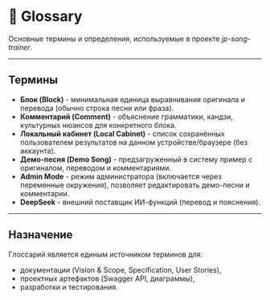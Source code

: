 # 📖 Glossary

Основные термины и определения, используемые в проекте *jp-song-trainer*.

---

## Термины

- **Блок (Block)** - минимальная единица выравнивания оригинала и перевода (обычно строка песни или фраза).
- **Комментарий (Comment)** - объяснение грамматики, кандзи, культурных нюансов для конкретного блока.
- **Локальный кабинет (Local Cabinet)** - список сохранённых пользователем результатов на данном устройстве/браузере (без аккаунта).
- **Демо-песня (Demo Song)** - предзагруженный в систему пример с оригиналом, переводом и комментариями.
- **Admin Mode** - режим администратора (включается через переменные окружения), позволяет редактировать демо-песни и комментарии.
- **DeepSeek** - внешний поставщик ИИ-функций (перевод и пояснения).

---

## Назначение

Глоссарий является единым источником терминов для:

- документации (Vision & Scope, Specification, User Stories),
- проектных артефактов (Swagger API, диаграммы),
- разработки и тестирования.